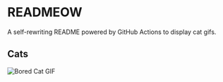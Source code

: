# READMEOW

A self-rewriting README powered by GitHub Actions to display cat gifs.

## Cats

![Bored Cat GIF](https://media0.giphy.com/media/v1.Y2lkPTlhY2QwMmRhdHV4NHJ5NnBwbHc0aTQxbGt4bnpjN2tscHNhdnFsMTZma3lxYXQ0YyZlcD12MV9naWZzX3NlYXJjaCZjdD1n/mlvseq9yvZhba/200.gif)
